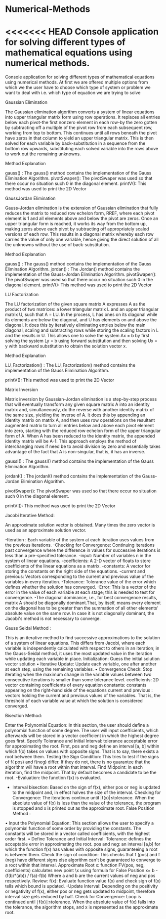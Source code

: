# Numerical-Methods
<<<<<<< HEAD
Console application for solving different types of mathematical equations using numerical methods.
=======
Console application for solving different types of mathematical equations using numerical methods.
At first we are offered multiple options from which we the user have to choose which type of system or problem we want to deal with 
i.e. which type of equation we are trying to solve


Gaussian Elimination

The Gaussian elimination algorithm converts a system of linear equations into upper triangular matrix form using row operations. It replaces all entries below each pivot-the first nonzero element in each row-by the zero gotten by subtracting off a multiple of the pivot row from each subsequent row, working from top to bottom. This continues until all rows beneath the pivot have zeros in that column to yield an upper triangular matrix. This is then solved for each variable by back-substitution in a sequence from the bottom row upwards, substituting each solved variable into the rows above to work out the remaining unknowns.

Method Explanation 

gauss() : The gauss() method contains the implementation of the Gauss Elimination Algorithm. 
pivotSwaper(): The pivotSwaper was used so that there occur no situation such 0 in the diagonal element.
printV(): This method was used to print the 2D Vector


GaussJordan Elimination

Gauss-Jordan elimination is the extension of Gaussian elimination that fully reduces the matrix to reduced row echelon form, RREF, where each pivot element is 1 and all elements above and below the pivot are zeros. Once an upper triangular form is reached, it works its way from the bottom up, making zeros above each pivot by subtracting off appropriately scaled versions of each row. This results in a diagonal matrix whereby each row carries the value of only one variable, hence giving the direct solution of all the unknowns without the use of back-substitution.

Method Explanation 

gauss() : The gauss() method contains the implementation of the Gauss Elimination Algorithm. 
jordan() : The Jordan() method contains the implementation of the Gauss-Jordan Elimination Algorithm.
pivotSwaper(): The pivotSwaper was used so that there occur no situation such 0 in the diagonal element.
printV(): This method was used to print the 2D Vector

LU Factorization

The LU factorization of the given square matrix A expresses A as the product of two matrices: a lower triangular matrix L and an upper triangular matrix U, such that A = LU. In the process, L has ones on its diagonal while its elements are below the diagonal, and U has elements on and above the diagonal. It does this by iteratively eliminating entries below the main diagonal, scaling and subtracting rows while storing the scaling factors in L and the results in U. This allows one to solve the system Ax = b by first solving the system Ly = b using forward substitution and then solving Ux = y with backward substitution to obtain the solution vector x.

Method Explanation 

LU_Factorization() : The LU_Factorization() method contains the implementation of the Gauss Elimination Algorithm. 

printV(): This method was used to print the 2D Vector


Matrix Inversion

Matrix inversion by Gaussian-Jordan elimination is a step-by-step process that will eventually transform any given square matrix A into an identity matrix and, simultaneously, do the reverse with another identity matrix of the same size, yielding the inverse of A. It does this by appending an identity matrix on matrix A, and then uses row operations on the resultant augmented matrix to turn all entries below and above each pivot element into zero, starting with the reduced row echelon form of the upper triangular form of A. When A has been reduced to the identity matrix, the appended identity matrix will be A-1. This approach employs the method of interchanging rows if need be to avoid division by zero and essentially takes advantage of the fact that A is non-singular, that is, it has an inverse.

gaussI() : The gaussI() method contains the implementation of the Gauss Elimination Algorithm. 

jordanI() : The jordanI() method contains the implementation of the Gauss-Jordan Elimination Algorithm.

pivotSwaper(): The pivotSwaper was used so that there occur no situation such 0 in the diagonal element.

printVI(): This method was used to print the 2D Vector


Jacobi Iterative Method:

An approximate solution vector  is obtained. Many times the zero vector is used as an approximate solution vector.

-Iteration : Each variable of the system at each iteration uses values from the previous iterations.
-Checking for Convergence: Continuing iterations past convergence where the difference in values for successive iterations is less than a pre-specified tolerance.
-input: Number of variables n in the system of linear equations.
-coefficients: A 2-D vector of floats to store coefficients of the linear equations as a matrix. 
-constants: A vector for storing the constants on the right side of the equations.
-current and previous: Vectors corresponding to the current and previous value of the variables in every iteration.
-Tolerance: Tolerance value of the error which defines whether the solution has converged.
-Error: This is a vector of the error in the value of each variable at each stage; this is needed to test for convergence.
-The diagonal dominance, i.e., for best convergence results, matrix A should be diagonally dominant.That, by itself, means every element on the diagonal has 
 to be greater than the summation of   all other elements' absolute value on the same row.
 In case it is not diagonally dominant, the Jacobi's method is not necessary to converge.

Gauss Seidal Method :

This is an iterative method to find successive approximations to the solution of a system of linear equations. This differs from Jacobi, where each variable is independently calculated with respect to others in an iteration; in the Gauss-Seidal method, it uses the most updated value in the iteration while updating each variable in place.
Initialization: Guess the initial solution vector solution
• Iterative Update: Update each variable, one after another at each step, using the remaining variables.
• Convergence Check: Stop iterating when the maximum change in the variable values between two consecutive iterations is smaller than some tolerance level.
coefficients: 2D vector containing coefficients of every equation
constants: constants appearing on the right-hand side of the equations
current and previous : vectors holding the current and previous values of the variables.
That is, the threshold of each variable value at which the solution is considered converged.

Bisection Method:

Enter the Polynomial Equation: In this section, the user should define a polynomial function of some degree. The user will input coefficients, which afterwards will be stored in a vector coefficient in which the highest degree goes first.
Specify Tolerance and Initial Interval:
tolerance acceptable error for approximating the root.
First, pos and neg define an interval [a, b] within which f(x) takes on values with opposite signs. That is to say, there exists a root between them. Testing the Sign Condition: This tries to test if the signs of f( pos) and f(neg) differ. If they do not, there is no guarantee that the algorithm will have a root within that interval. Find Midpoint: In each iteration, find the midpoint. That by default becomes a candidate to be the root.
-Evaluation: the function f(x) is evaluated.
- Interval bisection: Based on the sign of f(x), either pos or neg is updated to the midpoint and, in effect halves the size of the interval.
Checking for Convergence: The iterations continue until |f(x)|≤tolerance.
When the absolute value of f(x) is less than the value of the tolerance, the program is stopped and
x is printed out as the approximate root.
False Position Method :

• Input the Polynomial Equation: This section allows the user to specify a polynomial function of some order by providing the constants. The constants will be stored in a vector called coefficients, with the highest order first.
• Define Tolerance and Initial Interval:
Tolerance: defines the acceptable error in approximating the root.
pos and neg: an interval [a,b] for which the function f(x) has values with opposite signs, guaranteeing a root is between them.
Check the sign of condition:
This checks that f (pos) and f (neg) have different signs else algorithm can't be guaranteed to converge to a root within that interval.
Approximate Root x: function FV(pos, neg, coefficients) calculates new point \\x using formula for False Position
x= b -(f(b)*(ab)) / f(a)-f(b)
Where a and b are the current values of neg and pos respectively.
Review: f(x): Evaluate function value f(x) and check sign of f(x) tells which bound is updated.
-Update Interval: Depending on the positivity or negativity of f(x), either pos or neg gets updated to midpoint, therefore interval size gets reduced by half.
Check for Convergence: Loop is continued until ∣f(x)∣≤tolerance.
When the absolute value of f(x) falls into the tolerance, the algorithm stops, and
x is represented as the approximate root.




